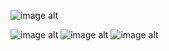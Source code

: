 ![image alt](https://github.com/user-attachments/assets/dcef3e55-2fb3-4ef2-955d-f91ab311c4ce)

![image alt](https://github.com/user-attachments/assets/0b355758-44ef-41eb-b8f1-d009f6c3199e)
![image alt](https://github.com/user-attachments/assets/a5365818-ecae-414d-a60f-046f789584b5)
![image alt](https://github.com/user-attachments/assets/f83339f6-5d3f-4b8c-a892-2645dc0f2bab)


